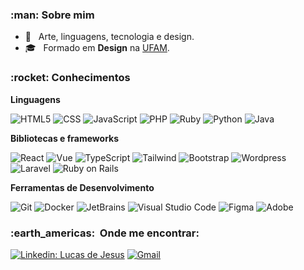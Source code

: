 <h3> :man: Sobre mim </h3>

- 🤔 &nbsp; Arte, linguagens, tecnologia e design.
- 🎓 &nbsp; Formado em **Design** na <a href="ufam.edu.br">UFAM</a>.

<h3> :rocket: Conhecimentos</h3>

**Linguagens**

  ![HTML5](https://img.shields.io/badge/-HTML5-E34F26?style=flat-square&logo=HTML5&logoColor=ffffff)
  ![CSS](https://img.shields.io/badge/-CSS-1572B6?style=flat-square&logo=CSS3&logoColor=ffffff)
  ![JavaScript](https://img.shields.io/badge/-JavaScript-F7DF1E?style=flat-square&logo=javascript&logoColor=000000)
  ![PHP](https://img.shields.io/badge/-PHP-777BB4?style=flat-square&logo=PHP&logoColor=ffffff)
  ![Ruby](https://img.shields.io/badge/-Ruby-CC342D?style=flat-square&logo=Ruby&logoColor=ffffff)
  ![Python](https://img.shields.io/badge/-Python-3776AB?style=flat-square&logo=Python&logoColor=ffffff)
  ![Java](https://img.shields.io/badge/-Java-F80000?style=flat-square&logo=Java&logoColor=ffffff)
  
**Bibliotecas e frameworks**

  ![React](https://img.shields.io/badge/-React-61DAFB?style=flat-square&logo=react&logoColor=000000)
  ![Vue](https://img.shields.io/badge/-Vue-4FC08D?style=flat-square&logo=vue.js&logoColor=ffffff)
  ![TypeScript](https://img.shields.io/badge/-TypeScript-3178C6?style=flat-square&logo=typescript&logoColor=ffffff)
  ![Tailwind](https://img.shields.io/badge/-Tailwind-06B6D4?style=flat-square&logo=tailwind+css&logoColor=ffffff)
  ![Bootstrap](https://img.shields.io/badge/-Bootstrap-7952B3?style=flat-square&logo=bootstrap&logoColor=ffffff)
  ![Wordpress](https://img.shields.io/badge/-Wordpress-21759B?style=flat-square&logo=bootstrap&logoColor=ffffff)
  ![Laravel](https://img.shields.io/badge/-Laravel-FF2D20?style=flat-square&logo=laravel&logoColor=ffffff)
  ![Ruby on Rails](https://img.shields.io/badge/-Ruby_on_Rails-CC0000?style=flat-square&logo=ruby+on+rails&logoColor=ffffff)

**Ferramentas de Desenvolvimento**

  ![Git](https://img.shields.io/badge/-Git-F05032?style=flat-square&logo=git&logoColor=ffffff)
  ![Docker](https://img.shields.io/badge/-Docker-2496ED?style=flat-square&logo=docker&logoColor=ffffff)
  ![JetBrains](https://img.shields.io/badge/-JetBrains-000000?style=flat-square&logo=jetbrains&logoColor=ffffff)
  ![Visual Studio Code](https://img.shields.io/badge/-Visual%20Studio%20Code-007ACC?style=flat-square&logo=visual-studio-code&logoColor=ffffff)
  ![Figma](https://img.shields.io/badge/-Figma-F24E1E?style=flat-square&logo=figma&logoColor=ffffff)
  ![Adobe](https://img.shields.io/badge/-Adobe-FF0000?style=flat-square&logo=adobe&logoColor=ffffff)

<h3> :earth_americas: &nbsp;Onde me encontrar: </h3> 

[![Linkedin: Lucas de Jesus](https://img.shields.io/badge/-lucazdj-0A66C2?style=flat-square&logo=Linkedin&logoColor=ffffff&link=https://www.linkedin.com/in/lucazdj/)](https://www.linkedin.com/in/lucazdj/)
[![Gmail](https://img.shields.io/badge/-lucasdejesus.ldr@gmail.com-EA4335?style=flat-square&logo=Gmail&logoColor=white&link=mailto:lucasdejesus.ldr@gmail.com)](mailto:lucasdejesus.ldr@gmail.com)

